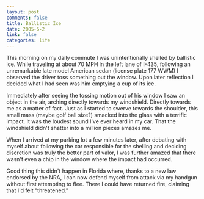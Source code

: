 ```yaml
--- 
layout: post
comments: false
title: Ballistic Ice
date: 2005-6-2
link: false
categories: life
---
```

This morning on my daily commute I was unintentionally shelled by ballistic ice. While traveling at about 70 MPH in the left lane of I-435, following an unremarkable late model American sedan (license plate 177 WWM) I observed the driver toss something out the window. Upon later reflection I decided what I had seen was him emptying a cup of its ice.

Immediately after seeing the tossing motion out of his window I saw an object in the air, arching directly towards my windshield. Directly towards me as a matter of fact. Just as I started to swerve towards the shoulder, this small mass (maybe golf ball size?) smacked into the glass with a terrific impact. It was the loudest sound I've ever heard in my car. That the windshield didn't shatter into a million pieces amazes me.

When I arrived at my parking lot a few minutes later, after debating with myself about following the car responsible for the shelling and deciding discretion was truly the better part of valor, I was further amazed that there wasn't even a chip in the window where the impact had occurred.

Good thing this didn't happen in Florida where, thanks to a new law endorsed by the NRA, I can now defend myself from attack via my handgun without first attempting to flee. There I could have returned fire, claiming that I'd felt "threatened."
